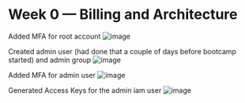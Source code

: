 # Week 0 — Billing and Architecture

Added MFA for root account
![image](https://user-images.githubusercontent.com/25799157/218456929-45669910-855b-4eea-9197-996e0ccccfa0.png)


Created admin user (had done that a couple of days before bootcamp started) and admin group
![image](https://user-images.githubusercontent.com/25799157/218456482-6902b674-8adc-41c3-bc1e-bb408a37cc3b.png)


Added MFA for admin user
![image](https://user-images.githubusercontent.com/25799157/218456066-c369d07e-7251-4c44-b4ea-7cdfd56c4b84.png)


Generated Access Keys for the admin iam user
![image](https://user-images.githubusercontent.com/25799157/218458971-27092aea-1549-429e-9cb6-7f4b7408d6cd.png)
